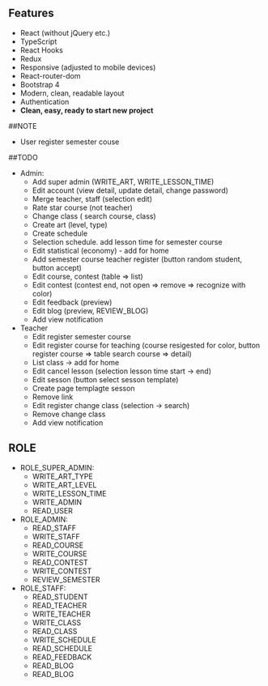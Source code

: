 ## Features
- React (without jQuery etc.)
- TypeScript
- React Hooks
- Redux
- Responsive (adjusted to mobile devices)
- React-router-dom
- Bootstrap 4
- Modern, clean, readable layout
- Authentication
- **Clean, easy, ready to start new project**

##NOTE 
- User register semester couse


##TODO
- Admin:
    - Add super admin (WRITE_ART, WRITE_LESSON_TIME)
    - Edit account (view detail, update detail, change  password)
    - Merge teacher, staff (selection edit)
    - Rate star course (not teacher)
    - Change class ( search course, class)
    - Create art (level, type)
    - Create schedule 
    - Selection schedule. add lesson time for semester  course
    - Edit statistical (economy) - add for home 
    - Add semester course teacher register (button random   student, button accept)
    - Edit course, contest (table => list)
    - Edit contest (contest end, not open => remove =>  recognize with color)
    - Edit feedback (preview)
    - Edit blog (preview, REVIEW_BLOG)
    - Add view notification
- Teacher
    - Edit register semester course
    - Edit register course for teaching (course resigested for color,  button register course => table search course => detail)
    - List class -> add for home
    - Edit cancel lesson (selection lesson time start -> end)
    - Edit sesson (button select sesson template)
    - Create page templagte sesson
    - Remove link
    - Edit register change class (selection -> search)
    - Remove change class
    - Add view notification


## ROLE
- ROLE_SUPER_ADMIN:
    - WRITE_ART_TYPE
    - WRITE_ART_LEVEL
    - WRITE_LESSON_TIME
    - WRITE_ADMIN
    - READ_USER
- ROLE_ADMIN:
    - READ_STAFF
    - WRITE_STAFF
    - READ_COURSE
    - WRITE_COURSE
    - READ_CONTEST
    - WRITE_CONTEST
    - REVIEW_SEMESTER
- ROLE_STAFF:
    - READ_STUDENT
    - READ_TEACHER
    - WRITE_TEACHER
    - WRITE_CLASS 
    - READ_CLASS
    - WRITE_SCHEDULE
    - READ_SCHEDULE
    - READ_FEEDBACK
    - READ_BLOG
    - READ_BLOG
    